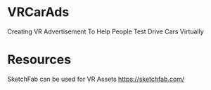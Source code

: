 # VRCarAds

Creating VR Advertisement To Help People Test Drive Cars Virtually 

# Resources 

SketchFab can be used for VR Assets
https://sketchfab.com/